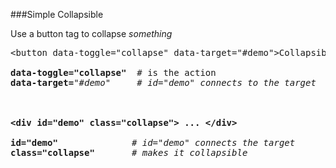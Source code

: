 ###Simple Collapsible

Use a button tag to collapse <em>something</em>
<pre>
&lt;button data-toggle="collapse" data-target="#demo"&gt;Collapsible&lt;/button&gt;

<b>data-toggle="collapse"</b>  </em># is the action</em>
<b>data-target=</b><em>"#demo"</em> <em>    # id="demo" connects to the target</em>



<b>&lt;div id="demo" class="collapse"&gt; ... &lt;/div&gt;</b>

<b>id="demo"</b>              <em># id="demo" connects the target</em>
<b>class="collapse"</b>       <em># makes it collapsible</em>

</pre>
